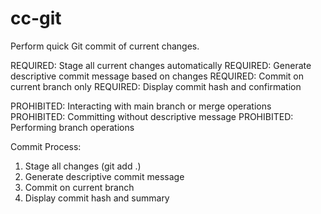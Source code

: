 # cc-git
Perform quick Git commit of current changes.

REQUIRED: Stage all current changes automatically
REQUIRED: Generate descriptive commit message based on changes
REQUIRED: Commit on current branch only
REQUIRED: Display commit hash and confirmation

PROHIBITED: Interacting with main branch or merge operations
PROHIBITED: Committing without descriptive message
PROHIBITED: Performing branch operations

Commit Process:
1. Stage all changes (git add .)
2. Generate descriptive commit message
3. Commit on current branch
4. Display commit hash and summary